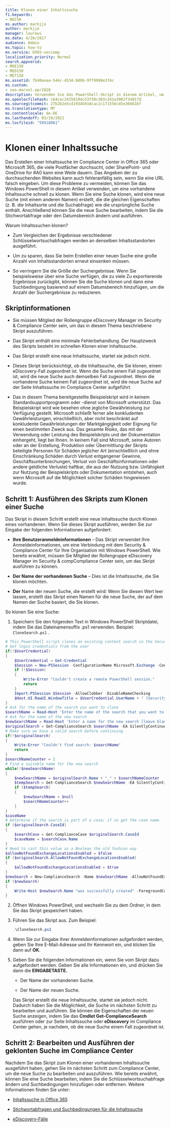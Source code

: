 ```yaml
---
title: Klonen einer Inhaltssuche
f1.keywords:
- NOCSH
ms.author: markjjo
author: markjjo
manager: laurawi
ms.date: 4/26/2017
audience: Admin
ms.topic: how-to
ms.service: O365-seccomp
localization_priority: Normal
search.appverid:
- MOE150
- MED150
- MET150
ms.assetid: 7b40eeaa-544c-4534-b89b-9f79998e374c
ms.custom:
- seo-marvel-apr2020
description: Verwenden Sie das PowerShell-Skript in diesem Artikel, um eine vorhandene Inhaltssuche im Compliance Center in Office 365 oder Microsoft 365 schnell zu klonen.
ms.openlocfilehash: c64cec2415819dc53f30c303c241e3902f34017d
ms.sourcegitcommit: 27b2b2e5c41934b918cac2c171556c45e36661bf
ms.translationtype: MT
ms.contentlocale: de-DE
ms.lasthandoff: 03/19/2021
ms.locfileid: "50918061"
---
```

# <a name="clone-a-content-search"></a>Klonen einer Inhaltssuche

Das Erstellen einer Inhaltssuche im Compliance Center in Office 365 oder Microsoft 365, die viele Postfächer durchsucht, oder SharePoint- und OneDrive for #A0 kann eine Weile dauern. Das Angeben der zu durchsuchenden Websites kann auch fehleranfällig sein, wenn Sie eine URL falsch eingeben. Um diese Probleme zu vermeiden, können Sie das Windows PowerShell in diesem Artikel verwenden, um eine vorhandene Inhaltssuche schnell zu klonen. Wenn Sie eine Suche klonen, wird eine neue Suche (mit einem anderen Namen) erstellt, die die gleichen Eigenschaften (z. B. die Inhaltsorte und die Suchabfrage) wie die ursprüngliche Suche enthält. Anschließend können Sie die neue Suche bearbeiten, indem Sie die Stichwortabfrage oder den Datumsbereich ändern und ausführen.
  
Warum Inhaltssuchen klonen?
  
- Zum Vergleichen der Ergebnisse verschiedener Schlüsselwortsuchabfragen werden an denselben Inhaltsstandorten ausgeführt.
    
- Um zu sparen, dass Sie beim Erstellen einer neuen Suche eine große Anzahl von Inhaltsstandorten erneut einsenken müssen.
    
- So verringern Sie die Größe der Suchergebnisse. Wenn Sie beispielsweise über eine Suche verfügen, die zu viele Zu exportierende Ergebnisse zurückgibt, können Sie die Suche klonen und dann eine Suchbedingung basierend auf einem Datumsbereich hinzufügen, um die Anzahl der Suchergebnisse zu reduzieren.
  
## <a name="script-information"></a>Skriptinformationen

- Sie müssen Mitglied der Rollengruppe eDiscovery Manager im Security & Compliance Center sein, um das in diesem Thema beschriebene Skript auszuführen.
    
- Das Skript enthält eine minimale Fehlerbehandlung. Der Hauptzweck des Skripts besteht im schnellen Klonen einer Inhaltssuche.
    
- Das Skript erstellt eine neue Inhaltssuche, startet sie jedoch nicht.
    
- Dieses Skript berücksichtigt, ob die Inhaltssuche, die Sie klonen, einem eDiscovery-Fall zugeordnet ist. Wenn die Suche einem Fall zugeordnet ist, wird die neue Suche auch demselben Fall zugeordnet. Wenn die vorhandene Suche keinem Fall zugeordnet ist, wird die  neue Suche auf der Seite Inhaltssuche im Compliance Center aufgeführt. 
    
- Das in diesem Thema bereitgestellte Beispielskript wird in keinem Standardsupportprogramm oder -dienst von Microsoft unterstützt. Das Beispielskript wird wie besehen ohne jegliche Gewährleistung zur Verfügung gestellt. Microsoft schließt ferner alle konkludenten Gewährleistungen, einschließlich, aber nicht beschränkt auf konkludente Gewährleistungen der Marktgängigkeit oder Eignung für einen bestimmten Zweck aus. Das gesamte Risiko, das mit der Verwendung oder Leistung des Beispielskripts und der Dokumentation einhergeht, liegt bei Ihnen. In keinem Fall sind Microsoft, seine Autoren oder an der Erstellung, Produktion oder Übermittlung der Skripts beteiligte Personen für Schäden jeglicher Art (einschließlich und ohne Einschränkung Schäden durch Verlust entgangener Gewinne, Geschäftsunterbrechungen, Verlust von Geschäftsinformationen oder andere geldliche Verluste) haftbar, die aus der Nutzung bzw. Unfähigkeit zur Nutzung der Beispielskripts oder Dokumentation entstehen, auch wenn Microsoft auf die Möglichkeit solcher Schäden hingewiesen wurde.
  
## <a name="step-1-run-the-script-to-clone-a-search"></a>Schritt 1: Ausführen des Skripts zum Klonen einer Suche

Das Skript in diesem Schritt erstellt eine neue Inhaltssuche durch Klonen eines vorhandenen. Wenn Sie dieses Skript ausführen, werden Sie zur Eingabe der folgenden Informationen aufgefordert:
  
- **Ihre Benutzeranmeldeinformationen** – Das Skript verwendet Ihre Anmeldeinformationen, um eine Verbindung mit dem Security & Compliance Center für Ihre Organisation mit Windows PowerShell. Wie bereits erwähnt, müssen Sie Mitglied der Rollengruppe eDiscovery Manager im Security & compCompliance Center sein, um das Skript ausführen zu können. 
    
- **Der Name der vorhandenen Suche** – Dies ist die Inhaltssuche, die Sie klonen möchten. 
    
- **Der** Name der neuen Suche, die erstellt wird: Wenn Sie diesen Wert leer lassen, erstellt das Skript einen Namen für die neue Suche, der auf dem Namen der Suche basiert, die Sie klonen. 
    
So klonen Sie eine Suche:
  
1. Speichern Sie den folgenden Text in Windows PowerShell Skriptdatei, indem Sie das Dateinamensuffix .ps1 verwenden. Beispiel: `CloneSearch.ps1` .
    
  ```powershell
  # This PowerShell script clones an existing content search in the Security &amp; Compliance Center.
  # Get login credentials from the user
  if(!$UserCredential)
  {
      $UserCredential = Get-Credential
      $Session = New-PSSession -ConfigurationName Microsoft.Exchange -ConnectionUri https://ps.compliance.protection.outlook.com/powershell-liveid -Credential $UserCredential -Authentication Basic -AllowRedirection
      if (!$Session)
      {
          Write-Error "Couldn't create a remote PowerShell session."
          return
      }
      Import-PSSession $Session -AllowClobber -DisableNameChecking
      $Host.UI.RawUI.WindowTitle = $UserCredential.UserName + " (Security & Compliance Center)"
  }
  # Ask for the name of the search you want to clone
  $searchName = Read-Host 'Enter the name of the search that you want to clone'
  # Ask for the name of the new search
  $newSearchName = Read-Host 'Enter a name for the new search [leave blank to automatically generate a name]'
  $originalSearch = Get-ComplianceSearch $searchName -EA SilentlyContinue
  # Make sure we have a valid search before continuing
  if(!$originalSearch)
  {
      Write-Error "Couldn't find search: $searchName"
      return
  }
  $searchNameCounter = 1
  # Find a suitable name for the new search
  while(!$newSearchName)
  {
      $newSearchName = $originalSearch.Name + "_" + $searchNameCounter
      $tempSearch = Get-ComplianceSearch $newSearchName -EA SilentlyContinue
      if ($tempSearch)
      {
          $newSearchName = $null
          $searchNameCounter++
      }
  }
  $caseName
  # Determine if the search is part of a case; if so get the case name
  if ($originalSearch.CaseId)
  {
      $searchCase = Get-ComplianceCase $originalSearch.CaseId
      $caseName = $searchCase.Name
  }
  # Need to cast this value as a Boolean the old fashion way
  $allowNotFoundExchangeLocationsEnabled = $false
  if ($originalSearch.AllowNotFoundExchangeLocationsEnabled)
  {
      $allowNotFoundExchangeLocationsEnabled = $true
  }
  $newSearch = New-ComplianceSearch -Name $newSearchName -AllowNotFoundExchangeLocationsEnabled $allowNotFoundExchangeLocationsEnabled -Case $caseName -ContentMatchQuery $originalSearch.ContentMatchQuery -Description $originalSearch.Description -ExchangeLocation $originalSearch.ExchangeLocation -ExchangeLocationExclusion $originalSearch.ExchangeLocationExclusion -Language $originalSearch.Language -SharePointLocation $originalSearch.SharePointLocation -SharePointLocationExclusion $originalSearch.SharePointLocationExclusion -PublicFolderLocation $originalSearch.PublicFolderLocation
  if ($newSearch)
  {
      Write-Host $newSearch.Name "was successfully created" -ForegroundColor Yellow
  }
  ```

2. Öffnen Windows PowerShell, und wechseln Sie zu dem Ordner, in dem Sie das Skript gespeichert haben.
    
3. Führen Sie das Skript aus. Zum Beispiel:
    
    ```powershell
    .\CloneSearch.ps1
    ```

4. Wenn Sie zur Eingabe Ihrer Anmeldeinformationen aufgefordert werden, geben Sie Ihre E-Mail-Adresse und Ihr Kennwort ein, und klicken Sie dann auf **OK**.
    
5. Geben Sie die folgenden Informationen ein, wenn Sie vom Skript dazu aufgefordert werden. Geben Sie alle Informationen ein, und drücken Sie dann die **EINGABETASTE.**
    
    - Der Name der vorhandenen Suche.
    
    - Der Name der neuen Suche.
    
    Das Skript erstellt die neue Inhaltssuche, startet sie jedoch nicht. Dadurch haben Sie die Möglichkeit, die Suche im nächsten Schritt zu bearbeiten und ausführen. Sie können die Eigenschaften der neuen Suche anzeigen, indem Sie das **Cmdlet Get-ComplianceSearch** ausführen oder zur Seite Inhaltssuche oder **eDiscovery** im Compliance Center gehen, je nachdem, ob die neue Suche einem Fall zugeordnet ist.  
  
## <a name="step-2-edit-and-run-the-cloned-search-in-the-compliance-center"></a>Schritt 2: Bearbeiten und Ausführen der geklonten Suche im Compliance Center

Nachdem Sie das Skript zum Klonen einer vorhandenen Inhaltssuche ausgeführt haben, gehen Sie im nächsten Schritt zum Compliance Center, um die neue Suche zu bearbeiten und auszuführen. Wie bereits erwähnt, können Sie eine Suche bearbeiten, indem Sie die Schlüsselwortsuchabfrage ändern und Suchbedingungen hinzufügen oder entfernen. Weitere Informationen finden Sie unter:
  
- [Inhaltssuche in Office 365](content-search.md)
    
- [Stichwortabfragen und Suchbedingungen für die Inhaltssuche](keyword-queries-and-search-conditions.md)
    
- [eDiscovery-Fälle](./get-started-core-ediscovery.md)